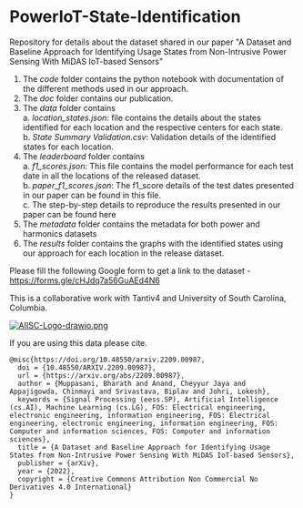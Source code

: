 # PowerIoT-State-Identification
Repository for details about the dataset shared in our paper "A Dataset and Baseline Approach for Identifying Usage States from Non-Intrusive Power Sensing With MiDAS IoT-based Sensors"
1. The _code_ folder contains the python notebook with documentation of the different methods used in our approach.
2. The _doc_ folder contains our publication.
3. The _data_ folder contains \
  a. _location_states.json_: file contains the details about the states identified for each location and the respective centers for each state. \
  b. _State Summary Validation.csv_: Validation details of the identified states for each location.
4. The _leaderboard_ folder contains \
  a. _f1_scores.json_: This file contains the model performance for each test date in all the locations of the released dataset. \
  b. _paper_f1_scores.json_: The f1_score details of the test dates presented in our paper can be found in this file. \
  c. The step-by-step details to reproduce the results presented in our paper can be found here
5. The _metadata_ folder contains the metadata for both power and harmonics datasets
6. The _results_ folder contains the graphs with the identified states using our approach for each location in the release dataset. 

Please fill the following Google form to get a link to the dataset - https://forms.gle/cHJdq7a56GuAEd4N6

This is a collaborative work with Tantiv4 and University of South Carolina, Columbia.

[![AIISC-Logo-drawio.png](https://i.postimg.cc/CMWQWrzV/AIISC-Logo-drawio.png)](https://postimg.cc/XXkL58f2)

If you are using this data please cite.
```
@misc{https://doi.org/10.48550/arxiv.2209.00987, 
  doi = {10.48550/ARXIV.2209.00987},
  url = {https://arxiv.org/abs/2209.00987},
  author = {Muppasani, Bharath and Anand, Cheyyur Jaya and Appajigowda, Chinmayi and Srivastava, Biplav and Johri, Lokesh},
  keywords = {Signal Processing (eess.SP), Artificial Intelligence (cs.AI), Machine Learning (cs.LG), FOS: Electrical engineering, electronic engineering, information engineering, FOS: Electrical engineering, electronic engineering, information engineering, FOS: Computer and information sciences, FOS: Computer and information sciences},
  title = {A Dataset and Baseline Approach for Identifying Usage States from Non-Intrusive Power Sensing With MiDAS IoT-based Sensors},
  publisher = {arXiv},
  year = {2022},
  copyright = {Creative Commons Attribution Non Commercial No Derivatives 4.0 International}
}
```
